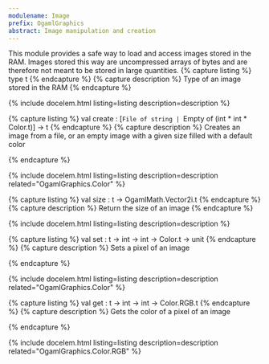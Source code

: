 ```yaml
---
modulename: Image 
prefix: OgamlGraphics
abstract: Image manipulation and creation 
---
```



This module provides a safe way to load and access images stored in the RAM.
 Images stored this way are uncompressed arrays of bytes and are therefore
 not meant to be stored in large quantities. 
{% capture listing %}
type t
{% endcapture %}
{% capture description %}
Type of an image stored in the RAM 
{% endcapture %}

{% include docelem.html listing=listing description=description  %}

{% capture listing %}
val create : [`File of string | `Empty of (int * int * Color.t)] -> t
{% endcapture %}
{% capture description %}
Creates an image from a file, or an empty image with a given size filled with a default color
 
{% endcapture %}

{% include docelem.html listing=listing description=description  related="OgamlGraphics.Color" %}

{% capture listing %}
val size : t -> OgamlMath.Vector2i.t
{% endcapture %}
{% capture description %}
Return the size of an image 
{% endcapture %}

{% include docelem.html listing=listing description=description  %}

{% capture listing %}
val set : t -> int -> int -> Color.t -> unit
{% endcapture %}
{% capture description %}
Sets a pixel of an image
 
{% endcapture %}

{% include docelem.html listing=listing description=description  related="OgamlGraphics.Color" %}

{% capture listing %}
val get : t -> int -> int -> Color.RGB.t
{% endcapture %}
{% capture description %}
Gets the color of a pixel of an image
 
{% endcapture %}

{% include docelem.html listing=listing description=description  related="OgamlGraphics.Color.RGB" %}

